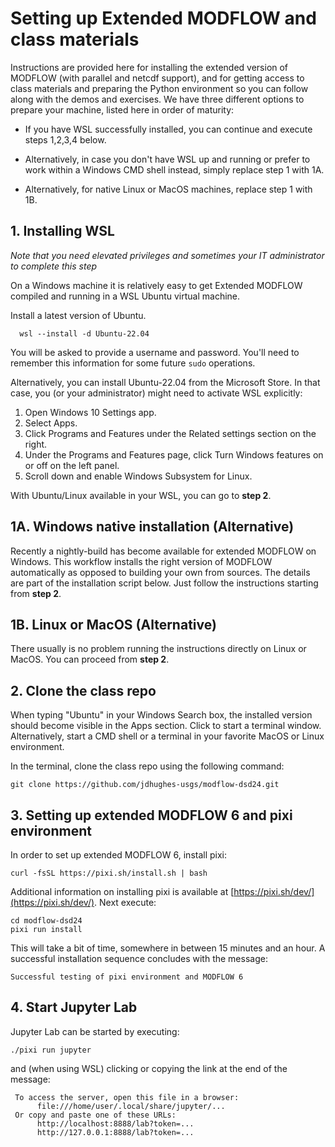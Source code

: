 # Setting up Extended MODFLOW and class materials

Instructions are provided here for installing the extended version of MODFLOW (with parallel and netcdf support), and for getting access to class materials and preparing the Python environment so you can follow along with the demos and exercises. We have three different options to prepare your machine, listed here in order of maturity:

- If you have WSL successfully installed, you can continue and execute steps 1,2,3,4 below. 

- Alternatively, in case you don't have WSL up and running or prefer to work within a Windows CMD shell instead, simply replace step 1 with 1A. 

- Alternatively, for native Linux or MacOS machines, replace step 1 with 1B.


## 1. Installing WSL
_Note that you need elevated privileges and sometimes your IT administrator to complete this step_

On a Windows machine it is relatively easy to get Extended MODFLOW compiled and running in a WSL Ubuntu virtual machine.

Install a latest version of Ubuntu.
```
  wsl --install -d Ubuntu-22.04
```

You will be asked to provide a username and password. You'll need to remember this information for some future `sudo` operations. 

Alternatively, you can install Ubuntu-22.04 from the Microsoft Store. In that case, you (or your administrator) might need to activate WSL explicitly:

1.	Open Windows 10 Settings app.
2.	Select Apps.
3.	Click Programs and Features under the Related settings section on the right.
4.	Under the Programs and Features page, click Turn Windows features on or off on the left panel.
5.	Scroll down and enable Windows Subsystem for Linux.

With Ubuntu/Linux available in your WSL, you can go to **step 2**.

## 1A. Windows native installation (Alternative)
Recently a nightly-build has become available for extended MODFLOW on Windows. This workflow installs the right version of MODFLOW automatically as opposed to building your own from sources. The details are part of the installation script below. Just follow the instructions starting from **step 2**.

## 1B. Linux or MacOS (Alternative)
There usually is no problem running the instructions directly on Linux or MacOS. You can proceed from **step 2**.

## 2. Clone the class repo

When typing "Ubuntu" in your Windows Search box, the installed version should become visible in the Apps section. Click to start a terminal window. Alternatively, start a CMD shell or a terminal in your favorite MacOS or Linux environment.

In the terminal, clone the class repo using the following command:

```
git clone https://github.com/jdhughes-usgs/modflow-dsd24.git
```

## 3. Setting up extended MODFLOW 6 and pixi environment

In order to set up extended MODFLOW 6, install pixi:

```
curl -fsSL https://pixi.sh/install.sh | bash
```

Additional information on installing pixi is available at [https://pixi.sh/dev/](https://pixi.sh/dev/). Next execute:

```
cd modflow-dsd24
pixi run install
```

This will take a bit of time, somewhere in between 15 minutes and an hour. A successful installation sequence concludes with the message:

```
Successful testing of pixi environment and MODFLOW 6
```

## 4. Start Jupyter Lab

Jupyter Lab can be started by executing:

```
./pixi run jupyter
```
and (when using WSL) clicking or copying the link at the end of the message:

```
 To access the server, open this file in a browser:
      file:///home/user/.local/share/jupyter/...
 Or copy and paste one of these URLs:
      http://localhost:8888/lab?token=...
      http://127.0.0.1:8888/lab?token=...
```

